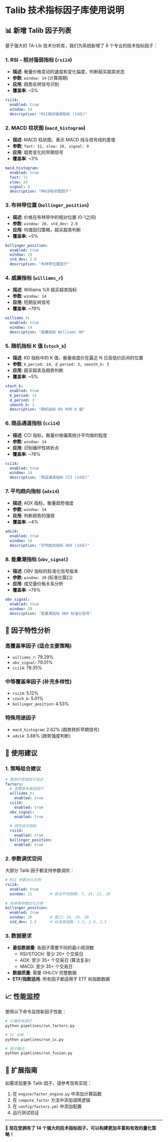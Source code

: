 # Talib 技术指标因子库使用说明

## 📊 **新增 Talib 因子列表**

基于强大的 TA-Lib 技术分析库，我们为系统新增了 8 个专业的技术指标因子：

### **1. RSI - 相对强弱指标 (`rsi14`)**
- **描述**: 衡量价格变动的速度和变化幅度，判断超买超卖状态
- **参数**: `window: 14` (计算周期)
- **应用**: 趋势反转信号识别
- **覆盖率**: ~5%

```yaml
rsi14:
  enabled: true
  window: 14
  description: "RSI相对强弱指标 (14日)"
```

### **2. MACD 柱状图 (`macd_histogram`)**
- **描述**: MACD 柱状图，表示 MACD 线与信号线的差值
- **参数**: `fast: 12, slow: 26, signal: 9`
- **应用**: 趋势变化的早期信号
- **覆盖率**: ~3%

```yaml
macd_histogram:
  enabled: true
  fast: 12
  slow: 26
  signal: 9
  description: "MACD柱状图因子"
```

### **3. 布林带位置 (`bollinger_position`)**
- **描述**: 价格在布林带中的相对位置 (0-1之间)
- **参数**: `window: 20, std_dev: 2.0`
- **应用**: 均值回归策略，超买超卖判断
- **覆盖率**: ~5%

```yaml
bollinger_position:
  enabled: true
  window: 20
  std_dev: 2.0
  description: "布林带位置因子"
```

### **4. 威廉指标 (`williams_r`)**
- **描述**: Williams %R 超买超卖指标
- **参数**: `window: 14`
- **应用**: 短期反转信号
- **覆盖率**: ~79%

```yaml
williams_r:
  enabled: true
  window: 14
  description: "威廉指标 Williams %R"
```

### **5. 随机指标 K 值 (`stoch_k`)**
- **描述**: KD 指标中的 K 值，衡量收盘价在最近 N 日高低价区间的位置
- **参数**: `k_period: 14, d_period: 3, smooth_k: 3`
- **应用**: 超买超卖及趋势判断
- **覆盖率**: ~5%

```yaml
stoch_k:
  enabled: true
  k_period: 14
  d_period: 3
  smooth_k: 3
  description: "随机指标 KD 中的 K 值"
```

### **6. 商品通道指标 (`cci14`)**
- **描述**: CCI 指标，衡量价格偏离统计平均值的程度
- **参数**: `window: 14`
- **应用**: 识别循环性转折点
- **覆盖率**: ~78%

```yaml
cci14:
  enabled: true
  window: 14
  description: "商品通道指标 CCI (14日)"
```

### **7. 平均趋向指标 (`adx14`)**
- **描述**: ADX 指标，衡量趋势强度
- **参数**: `window: 14`
- **应用**: 判断趋势的强弱
- **覆盖率**: ~4%

```yaml
adx14:
  enabled: true
  window: 14
  description: "平均趋向指标 ADX (14日)"
```

### **8. 能量潮指标 (`obv_signal`)**
- **描述**: OBV 指标的标准化信号版本
- **参数**: `window: 20` (标准化窗口)
- **应用**: 成交量价格关系分析
- **覆盖率**: ~79%

```yaml
obv_signal:
  enabled: true
  window: 20
  description: "能量潮指标 OBV 标准化信号"
```

## 🎯 **因子特性分析**

### **高覆盖率因子** (适合主要策略)
- `williams_r`: 79.29%
- `obv_signal`: 79.01%
- `cci14`: 78.35%

### **中等覆盖率因子** (补充多样性)
- `rsi14`: 5.12%
- `stoch_k`: 5.01%
- `bollinger_position`: 4.53%

### **特殊用途因子**
- `macd_histogram`: 2.62% (趋势转折早期信号)
- `adx14`: 3.88% (趋势强度判断)

## 🚀 **使用建议**

### **1. 策略组合建议**
```yaml
# 推荐的高效因子组合
factors:
  # 高覆盖率基础因子
  williams_r:
    enabled: true
  cci14:
    enabled: true
  obv_signal:
    enabled: true
    
  # 特色技术指标
  rsi14:
    enabled: true
  bollinger_position:
    enabled: true
```

### **2. 参数调优空间**
大部分 Talib 因子都支持参数调优：

```yaml
# RSI 参数优化示例
rsi14:
  enabled: true
  window: 21        # 尝试不同周期: 7, 14, 21, 28
  
# 布林带参数优化示例  
bollinger_position:
  enabled: true
  window: 20        # 窗口: 10, 20, 30
  std_dev: 2.5      # 标准差倍数: 1.5, 2.0, 2.5
```

### **3. 数据要求**
- **最低数据量**: 各因子需要不同的最小观测数
  - RSI/STOCH: 至少 20+ 个交易日
  - ADX: 至少 35+ 个交易日 (算法复杂)
  - MACD: 至少 35+ 个交易日
- **数据质量**: 需要 OHLCV 完整数据
- **ETF/指数适用**: 所有因子都适用于 ETF 和指数数据

## 📈 **性能监控**

使用以下命令监控新因子性能：

```bash
# 计算所有因子
python pipelines/run_factors.py

# IC 分析
python pipelines/run_ic.py

# 因子融合
python pipelines/run_fusion.py
```

## 🔧 **扩展指南**

如需添加更多 Talib 因子，请参考现有实现：

1. 在 `engine/factor_engine.py` 中添加计算函数
2. 在 `compute_factor` 方法中添加调用逻辑
3. 在 `config/factors.yml` 中添加配置
4. 运行测试验证

---
**🎉 现在您拥有了 14 个强大的技术指标因子，可以构建更加丰富和有效的量化策略！**
